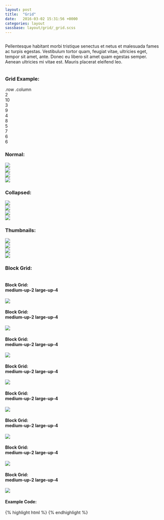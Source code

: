 ```yaml
---
layout: post
title:  "Grid"
date:   2016-03-02 15:31:56 +0000
categories: layout
sassbase: layout/grid/_grid.scss
---
```


<div class="row column">
    <p class="lead-text">Pellentesque habitant morbi tristique senectus et netus et malesuada fames ac turpis egestas. Vestibulum tortor quam, feugiat vitae, ultricies eget, tempor sit amet, ante. Donec eu libero sit amet quam egestas semper. Aenean ultricies mi vitae est. Mauris placerat eleifend leo.</p>
</div>

<section id="grid">
    <div class="row column">
        <h3>Grid Example:</h3>
    </div>
    <div class="example">
        <div class="row column">
            <div class="grid-example">.row .column</div>
        </div>
        <div class="row">
            <div class="large-2 columns"><div class="grid-example">2</div></div>
            <div class="large-10 columns"><div class="grid-example">10</div></div>
        </div>
        <div class="row">
            <div class="large-3 columns"><div class="grid-example">3</div></div>
            <div class="large-9 columns"><div class="grid-example">9</div></div>
        </div>
        <div class="row">
            <div class="large-4 columns"><div class="grid-example">4</div></div>
            <div class="large-8 columns"><div class="grid-example">8</div></div>
        </div>
        <div class="row">
            <div class="large-5 columns"><div class="grid-example">5</div></div>
            <div class="large-7 columns"><div class="grid-example">7</div></div>
        </div>
        <div class="row">
            <div class="large-6 columns"><div class="grid-example">6</div></div>
            <div class="large-6 columns"><div class="grid-example">6</div></div>
        </div>
    </div>
</section>

<section id="non-collapse">
    <div class="row">
        <div class="small-12 columns">
            <h3>Normal:</h3>
        </div>
        <div class="medium-3 columns">
            <img src="/images/400x150.gif">
        </div>
        <div class="medium-3 columns">
            <img src="/images/400x150.gif">
        </div>
        <div class="medium-3 columns">
            <img src="/images/400x150.gif">
        </div>
        <div class="medium-3 columns">
            <img src="/images/400x150.gif">
        </div>
    </div>
</section>

<section id="collapsed">
    <div class="row collapse">
        <h3>Collapsed:</h3>
        <div class="medium-3 columns">
            <img src="/images/400x150.gif">
        </div>
        <div class="medium-3 columns">
            <img src="/images/400x150.gif">
        </div>
        <div class="medium-3 columns">
            <img src="/images/400x150.gif">
        </div>
        <div class="medium-3 columns">
            <img src="/images/400x150.gif">
        </div>
    </div>
</section>

<section id="thumbnails">
    <div class="row">
        <div class="small-12 columns">
            <h3>Thumbnails:</h3>
        </div>
        <div class="medium-3 columns">
            <a class="th" href="">
                <img src="/images/400x150.gif">
            </a>
        </div>
        <div class="medium-3 columns">
            <a class="th" href="">
                <img src="/images/400x150.gif">
            </a>
        </div>
        <div class="medium-3 columns">
            <a class="th" href="">
                <img src="/images/400x150.gif">
            </a>
        </div>
        <div class="medium-3 columns">
            <a class="th" href="">
                <img src="/images/400x150.gif">
            </a>
        </div>
    </div>
</section>

<section id="block_grid">
    <div class="row column">
        <h3>Block Grid:</h3>
    </div>
    <div class="row medium-up-2 large-up-4">
        <div class="column">
            <h4>Block Grid:<br>
            <span class="subheader">medium-up-2 large-up-4</span></h4>
            <img src="/images/400x150.gif">
        </div>
        <div class="column">
            <h4>Block Grid:<br>
            <span class="subheader">medium-up-2 large-up-4</span></h4>
            <img src="/images/400x150.gif">
        </div>
        <div class="column">
            <h4>Block Grid:<br>
            <span class="subheader">medium-up-2 large-up-4</span></h4>
            <img src="/images/400x150.gif">
        </div>
        <div class="column">
            <h4>Block Grid:<br>
            <span class="subheader">medium-up-2 large-up-4</span></h4>
            <img src="/images/400x150.gif">
        </div>
        <div class="column">
            <h4>Block Grid:<br>
            <span class="subheader">medium-up-2 large-up-4</span></h4>
            <img src="/images/400x150.gif">
        </div>
        <div class="column">
            <h4>Block Grid:<br>
            <span class="subheader">medium-up-2 large-up-4</span></h4>
            <img src="/images/400x150.gif">
        </div>
        <div class="column">
            <h4>Block Grid:<br>
            <span class="subheader">medium-up-2 large-up-4</span></h4>
            <img src="/images/400x150.gif">
        </div>
        <div class="column">
            <h4>Block Grid:<br>
            <span class="subheader">medium-up-2 large-up-4</span></h4>
            <img src="/images/400x150.gif">
        </div>
    </div>
</section>

<div class="row column">
<h4>Example Code:</h4>
{% highlight html %}
<!-- Grid: -->
{% endhighlight %}
</div>